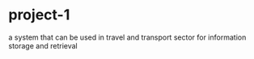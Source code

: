 # project-1
a system that can be used in travel and transport sector for information storage and retrieval
